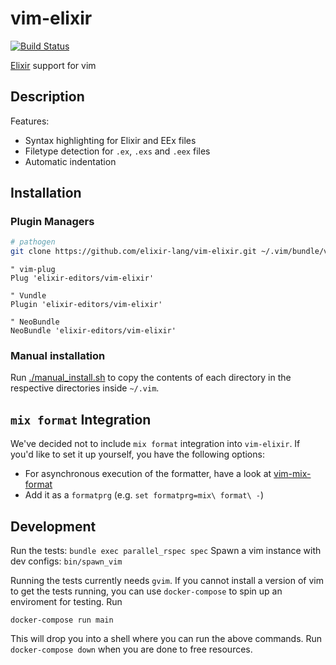# vim-elixir

[![Build Status](https://travis-ci.org/elixir-editors/vim-elixir.svg?branch=master)](https://travis-ci.org/elixir-editors/vim-elixir)

[Elixir](http://elixir-lang.org) support for vim

## Description

Features:

* Syntax highlighting for Elixir and EEx files
* Filetype detection for `.ex`, `.exs` and `.eex` files
* Automatic indentation

## Installation

### Plugin Managers

```bash
# pathogen
git clone https://github.com/elixir-lang/vim-elixir.git ~/.vim/bundle/vim-elixir
```

```viml
" vim-plug
Plug 'elixir-editors/vim-elixir'

" Vundle
Plugin 'elixir-editors/vim-elixir'

" NeoBundle
NeoBundle 'elixir-editors/vim-elixir'
```

### Manual installation

Run [./manual_install.sh](manual_install.sh) to copy the contents of each directory in the respective directories inside
`~/.vim`.

## `mix format` Integration

We've decided not to include `mix format` integration into `vim-elixir`. If you'd like to set it up yourself, you have the following options:

* For asynchronous execution of the formatter, have a look at [vim-mix-format](https://github.com/mhinz/vim-mix-format)
* Add it as a `formatprg` (e.g. `set formatprg=mix\ format\ -`)

## Development

Run the tests: `bundle exec parallel_rspec spec`
Spawn a vim instance with dev configs: `bin/spawn_vim`

Running the tests currently needs `gvim`. If you cannot install a version of vim to get the tests running,
you can use `docker-compose` to spin up an enviroment for testing. Run

```
docker-compose run main
```

This will drop you into a shell where you can run the above commands. Run `docker-compose down` when you are done to free resources.
